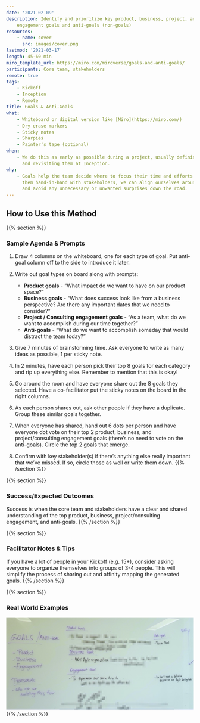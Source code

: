 ```yaml
---
date: '2021-02-09'
description: Identify and prioritize key product, business, project, and/or consulting
    engagement goals and anti-goals (non-goals)
resources:
    - name: cover
      src: images/cover.png
lastmod: '2021-03-17'
length: 45-60 min
miro_template_url: https://miro.com/miroverse/goals-and-anti-goals/
participants: Core team, stakeholders
remote: true
tags:
    - Kickoff
    - Inception
    - Remote
title: Goals & Anti-Goals
what:
    - Whiteboard or digital version like [Miro](https://miro.com/)
    - Dry erase markers
    - Sticky notes
    - Sharpies
    - Painter's tape (optional)
when:
    - We do this as early as possible during a project, usually defining them during Kickoff
      and revisiting them at Inception.
why:
    - Goals help the team decide where to focus their time and efforts. By developing
      them hand-in-hand with stakeholders, we can align ourselves around shared goals
      and avoid any unnecessary or unwanted surprises down the road.
---
```


## How to Use this Method

{{% section %}}

### Sample Agenda & Prompts

1. Draw 4 columns on the whiteboard, one for each type of goal. Put anti-goal column off to the side to introduce it later.

1. Write out goal types on board along with prompts:

    - **Product goals** - “What impact do we want to have on our product space?”
    - **Business goals** - “What does success look like from a business perspective? Are there any important dates that we need to consider?”
    - **Project / Consulting engagement goals** - “As a team, what do we want to accomplish during our time together?”
    - **Anti-goals** - “What do we want to accomplish someday that would distract the team today?”

1. Give 7 minutes of brainstorming time. Ask everyone to write as many ideas as possible, 1 per sticky note.

1. In 2 minutes, have each person pick their top 8 goals for each category and rip up everything else. Remember to mention that this is okay!

1. Go around the room and have everyone share out the 8 goals they selected. Have a co-facilitator put the sticky notes on the board in the right columns.

1. As each person shares out, ask other people if they have a duplicate. Group these similar goals together.

1. When everyone has shared, hand out 6 dots per person and have everyone dot vote on their top 2 product, business, and project/consulting engagement goals (there’s no need to vote on the anti-goals). Circle the top 2 goals that emerge.

1. Confirm with key stakeholder(s) if there’s anything else really important that we’ve missed. If so, circle those as well or write them down.
   {{% /section %}}

{{% section %}}

### Success/Expected Outcomes

Success is when the core team and stakeholders have a clear and shared understanding of the top product, business, project/consulting engagement, and anti-goals.
{{% /section %}}

{{% section %}}

### Facilitator Notes & Tips

If you have a lot of people in your Kickoff (e.g. 15+), consider asking everyone to organize themselves into groups of 3-4 people. This will simplify the process of sharing out and affinity mapping the generated goals.
{{% /section %}}

{{% section %}}

### Real World Examples

![Whiteboard with business, product, project, consulting engagement, and anti-goals written out](images/example-3.jpg)
{{% /section %}}
